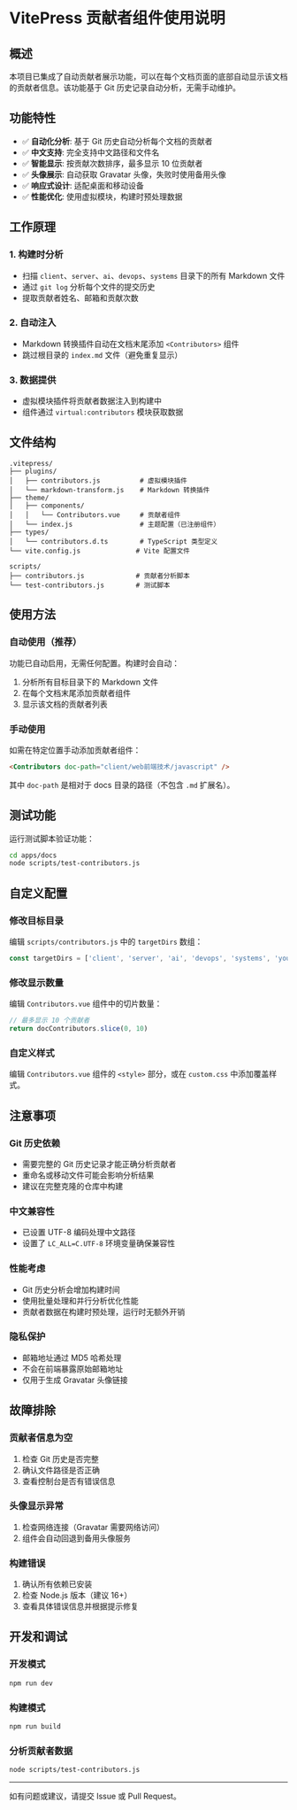 # VitePress 贡献者组件使用说明

## 概述

本项目已集成了自动贡献者展示功能，可以在每个文档页面的底部自动显示该文档的贡献者信息。该功能基于 Git 历史记录自动分析，无需手动维护。

## 功能特性

- ✅ **自动化分析**: 基于 Git 历史自动分析每个文档的贡献者
- ✅ **中文支持**: 完全支持中文路径和文件名
- ✅ **智能显示**: 按贡献次数排序，最多显示 10 位贡献者
- ✅ **头像展示**: 自动获取 Gravatar 头像，失败时使用备用头像
- ✅ **响应式设计**: 适配桌面和移动设备
- ✅ **性能优化**: 使用虚拟模块，构建时预处理数据

## 工作原理

### 1. 构建时分析
- 扫描 `client`、`server`、`ai`、`devops`、`systems` 目录下的所有 Markdown 文件
- 通过 `git log` 分析每个文件的提交历史
- 提取贡献者姓名、邮箱和贡献次数

### 2. 自动注入
- Markdown 转换插件自动在文档末尾添加 `<Contributors>` 组件
- 跳过根目录的 `index.md` 文件（避免重复显示）

### 3. 数据提供
- 虚拟模块插件将贡献者数据注入到构建中
- 组件通过 `virtual:contributors` 模块获取数据

## 文件结构

```
.vitepress/
├── plugins/
│   ├── contributors.js          # 虚拟模块插件
│   └── markdown-transform.js    # Markdown 转换插件
├── theme/
│   ├── components/
│   │   └── Contributors.vue     # 贡献者组件
│   └── index.js                 # 主题配置（已注册组件）
├── types/
│   └── contributors.d.ts        # TypeScript 类型定义
└── vite.config.js              # Vite 配置文件

scripts/
├── contributors.js             # 贡献者分析脚本
└── test-contributors.js        # 测试脚本
```

## 使用方法

### 自动使用（推荐）
功能已自动启用，无需任何配置。构建时会自动：
1. 分析所有目标目录下的 Markdown 文件
2. 在每个文档末尾添加贡献者组件
3. 显示该文档的贡献者列表

### 手动使用
如需在特定位置手动添加贡献者组件：

```markdown
<Contributors doc-path="client/web前端技术/javascript" />
```

其中 `doc-path` 是相对于 docs 目录的路径（不包含 `.md` 扩展名）。

## 测试功能

运行测试脚本验证功能：

```bash
cd apps/docs
node scripts/test-contributors.js
```

## 自定义配置

### 修改目标目录
编辑 `scripts/contributors.js` 中的 `targetDirs` 数组：

```javascript
const targetDirs = ['client', 'server', 'ai', 'devops', 'systems', 'your-new-dir']
```

### 修改显示数量
编辑 `Contributors.vue` 组件中的切片数量：

```javascript
// 最多显示 10 个贡献者
return docContributors.slice(0, 10)
```

### 自定义样式
编辑 `Contributors.vue` 组件的 `<style>` 部分，或在 `custom.css` 中添加覆盖样式。

## 注意事项

### Git 历史依赖
- 需要完整的 Git 历史记录才能正确分析贡献者
- 重命名或移动文件可能会影响分析结果
- 建议在完整克隆的仓库中构建

### 中文兼容性
- 已设置 UTF-8 编码处理中文路径
- 设置了 `LC_ALL=C.UTF-8` 环境变量确保兼容性

### 性能考虑
- Git 历史分析会增加构建时间
- 使用批量处理和并行分析优化性能
- 贡献者数据在构建时预处理，运行时无额外开销

### 隐私保护
- 邮箱地址通过 MD5 哈希处理
- 不会在前端暴露原始邮箱地址
- 仅用于生成 Gravatar 头像链接

## 故障排除

### 贡献者信息为空
1. 检查 Git 历史是否完整
2. 确认文件路径是否正确
3. 查看控制台是否有错误信息

### 头像显示异常
1. 检查网络连接（Gravatar 需要网络访问）
2. 组件会自动回退到备用头像服务

### 构建错误
1. 确认所有依赖已安装
2. 检查 Node.js 版本（建议 16+）
3. 查看具体错误信息并根据提示修复

## 开发和调试

### 开发模式
```bash
npm run dev
```

### 构建模式
```bash
npm run build
```

### 分析贡献者数据
```bash
node scripts/test-contributors.js
```

---

如有问题或建议，请提交 Issue 或 Pull Request。 